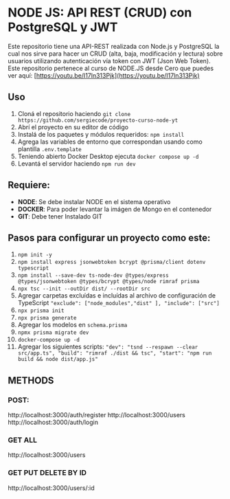 # NODE JS: API REST (CRUD) con PostgreSQL y JWT

Este repositorio tiene una API-REST realizada con Node.js y PostgreSQL la cual nos sirve para hacer un CRUD (alta, baja, modificación y lectura) sobre usuarios utilizando autenticación vía token con JWT (Json Web Token). Este repositorio pertenece al curso de NODE.JS desde Cero que puedes ver aquí:  [https://youtu.be/I17ln313Pjk](https://youtu.be/I17ln313Pjk)

## Uso

1.  Cloná el repositorio haciendo `git clone https://github.com/sergiecode/proyecto-curso-node-yt`
2.  Abrí el proyecto en su editor de código
3.  Instalá de los paquetes y módulos requeridos: `npm install`
4.  Agrega las variables de entorno que correspondan usando como plantilla `.env.template`
5.  Teniendo abierto Docker Desktop ejecuta `docker compose up -d`
6. Levantá el servidor haciendo `npm run dev`

## Requiere:

-   **NODE**: Se debe instalar NODE en el sistema operativo
-   **DOCKER**: Para poder levantar la imágen de Mongo en el contenedor
-   **GIT**: Debe tener Instalado GIT

## Pasos para  configurar un proyecto como este:
1. `npm init -y`
2. `npm install express jsonwebtoken bcrypt @prisma/client dotenv typescript`
3. `npm install --save-dev ts-node-dev @types/express @types/jsonwebtoken @types/bcrypt @types/node rimraf prisma`
4. `npx tsc --init --outDir dist/ --rootDir src`
5. Agregar carpetas excluídas e incluídas al archivo de configuración de TypeScript `"exclude": ["node_modules","dist" ],
"include": ["src"] `
6. `npx prisma init`
7. `npx prisma generate`
8. Agregar los modelos en `schema.prisma`
9. `npmx prisma migrate dev`
10. `docker-compose up -d` 
11. Agregar los siguientes scripts: `"dev": "tsnd --respawn --clear src/app.ts",
  "build": "rimraf ./dist && tsc",
  "start": "npm run build && node dist/app.js"`

## METHODS
### POST:
http://localhost:3000/auth/register
http://localhost:3000/users
http://localhost:3000/auth/login
### GET ALL
http://localhost:3000/users
### GET PUT DELETE BY ID
http://localhost:3000/users/:id




